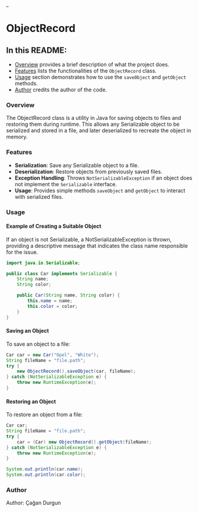 _
# ObjectRecord

## In this README:
- [Overview](#overview) provides a brief description of what the project does.
- [Features](#features) lists the functionalities of the `ObjectRecord` class.
- [Usage](#usage) section demonstrates how to use the `saveObject` and `getObject` methods.
- [Author](#author) credits the author of the code.

### Overview
The ObjectRecord class is a utility in Java for saving objects to files and restoring them during runtime. This allows any Serializable object to be serialized and stored in a file, and later deserialized to recreate the object in memory.

### Features
- **Serialization**: Save any Serializable object to a file.
- **Deserialization**: Restore objects from previously saved files.
- **Exception Handling**: Throws `NotSerializableException` if an object does not implement the `Serializable` interface.
- **Usage**: Provides simple methods `saveObject` and `getObject` to interact with serialized files.

### Usage
#### Example of Creating a Suitable Object
If an object is not Serializable, a NotSerializableException is thrown, providing a descriptive message that indicates the class name responsible for the issue.

```java
import java.io.Serializable;

public class Car implements Serializable {
    String name;
    String color;

    public Car(String name, String color) {
        this.name = name;
        this.color = color;
    }
}
```

#### Saving an Object
To save an object to a file:

```java
Car car = new Car("Opel", "White");
String fileName = "file.path";
try {
    new ObjectRecord().saveObject(car, fileName);
} catch (NotSerializableException e) {
    throw new RuntimeException(e);
}
```

#### Restoring an Object
To restore an object from a file:

```java
Car car;
String fileName = "file.path";
try {
    car = (Car) new ObjectRecord().getObject(fileName);
} catch (NotSerializableException e) {
    throw new RuntimeException(e);
}

System.out.println(car.name);
System.out.println(car.color);
```
### Author
Author: Çağan Durgun
